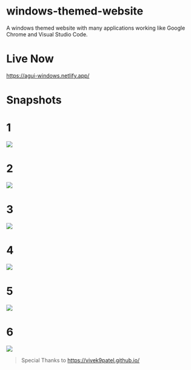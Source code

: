 # windows-themed-website
A windows themed website with many applications working like Google Chrome and Visual Studio Code.

# Live Now
https://agui-windows.netlify.app/

# Snapshots

# 1
![](https://firebasestorage.googleapis.com/v0/b/dynamite-beff5.appspot.com/o/w-1.png?alt=media&token=756b9ae8-a5d4-49db-9857-83ffcad5072a)

# 2
![](https://firebasestorage.googleapis.com/v0/b/dynamite-beff5.appspot.com/o/w-2.png?alt=media&token=57ed2e49-8004-4b3b-b24d-61d9eb65933e)

# 3
![](https://firebasestorage.googleapis.com/v0/b/dynamite-beff5.appspot.com/o/w-3.png?alt=media&token=d324f4bc-62ea-43e9-8fba-836f03c4afc9)

# 4
![](https://firebasestorage.googleapis.com/v0/b/dynamite-beff5.appspot.com/o/w-4.png?alt=media&token=5c7308e4-bf7d-49ab-94c6-804c5cc2ede7)

# 5
![](https://firebasestorage.googleapis.com/v0/b/dynamite-beff5.appspot.com/o/w-5.png?alt=media&token=7fc4e687-c763-41e1-a8c3-a0df1100361e)

# 6
![](https://firebasestorage.googleapis.com/v0/b/dynamite-beff5.appspot.com/o/w-6.png?alt=media&token=5d27f053-a2b3-4fa1-9124-046d876ae63b)


> Special Thanks to https://vivek9patel.github.io/
